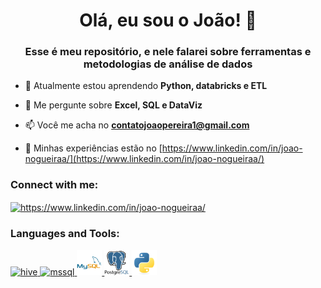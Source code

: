 <h1 align="center">Olá, eu sou o João! 👋</h1>
<h3 align="center">Esse é meu repositório, e nele falarei sobre ferramentas e metodologias de análise de dados</h3>

- 🌱 Atualmente estou aprendendo **Python, databricks e ETL**

- 💬 Me pergunte sobre **Excel, SQL e DataViz**

- 📫 Você me acha no **contatojoaopereira1@gmail.com**

- 📄 Minhas experiências estão no [https://www.linkedin.com/in/joao-nogueiraa/](https://www.linkedin.com/in/joao-nogueiraa/)

<h3 align="left">Connect with me:</h3>
<p align="left">
<a href="https://linkedin.com/in/https://www.linkedin.com/in/joao-nogueiraa/" target="blank"><img align="center" src="https://raw.githubusercontent.com/rahuldkjain/github-profile-readme-generator/master/src/images/icons/Social/linked-in-alt.svg" alt="https://www.linkedin.com/in/joao-nogueiraa/" height="30" width="40" /></a>
</p>

<h3 align="left">Languages and Tools:</h3>
<p align="left"> <a href="https://hive.apache.org/" target="_blank" rel="noreferrer"> <img src="https://www.vectorlogo.zone/logos/apache_hive/apache_hive-icon.svg" alt="hive" width="40" height="40"/> </a> <a href="https://www.microsoft.com/en-us/sql-server" target="_blank" rel="noreferrer"> <img src="https://www.svgrepo.com/show/303229/microsoft-sql-server-logo.svg" alt="mssql" width="40" height="40"/> </a> <a href="https://www.mysql.com/" target="_blank" rel="noreferrer"> <img src="https://raw.githubusercontent.com/devicons/devicon/master/icons/mysql/mysql-original-wordmark.svg" alt="mysql" width="40" height="40"/> </a> <a href="https://www.postgresql.org" target="_blank" rel="noreferrer"> <img src="https://raw.githubusercontent.com/devicons/devicon/master/icons/postgresql/postgresql-original-wordmark.svg" alt="postgresql" width="40" height="40"/> </a> <a href="https://www.python.org" target="_blank" rel="noreferrer"> <img src="https://raw.githubusercontent.com/devicons/devicon/master/icons/python/python-original.svg" alt="python" width="40" height="40"/> </a> </p>
